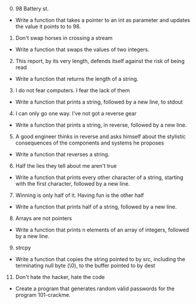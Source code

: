 0. 98 Battery st.
- Write a function that takes a pointer to an int as parameter and updates the value it points to to 98.

1. Don't swap horses in crossing a stream
- Write a function that swaps the values of two integers.

2. This report, by its very length, defends itself against the risk of being read
- Write a function that returns the length of a string.

3. I do not fear computers. I fear the lack of them
- Write a function that prints a string, followed by a new line, to stdout

4. I can only go one way. I've not got a reverse gear
- Write a function that prints a string, in reverse, followed by a new line.

5. A good engineer thinks in reverse and asks himself about the stylistic consequences of the components and systems he proposes
- Write a function that reverses a string.

6. Half the lies they tell about me aren't true
- Write a function that prints every other character of a string, starting with the first character, followed by a new line.

7. Winning is only half of it. Having fun is the other half
- Write a function that prints half of a string, followed by a new line.

8. Arrays are not pointers
- Write a function that prints n elements of an array of integers, followed by a new line.

9. strcpy
- Write a function that copies the string pointed to by src, including the terminating null byte (\0), to the buffer pointed to by dest

11. Don't hate the hacker, hate the code
- Create a program that generates random valid passwords for the program 101-crackme.






